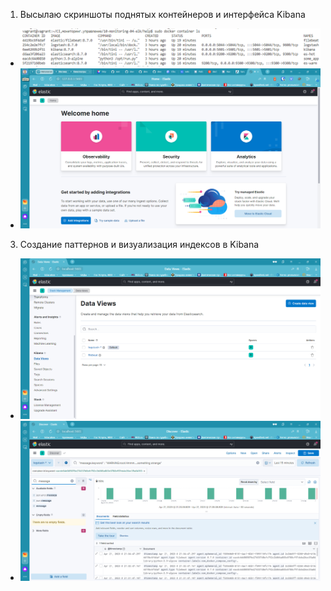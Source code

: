 1. Высылаю скриншоты поднятых контейнеров и интерфейса Kibana
 * ![Screen1](https://github.com/Atlipoka/devops_netology/blob/main/Monitoring/lecture3-task1-1.png)
 * ![Screen2](https://github.com/Atlipoka/devops_netology/blob/main/Monitoring/lecture3-task1-2.png)
3. Создание паттернов и визуализация индексов в Kibana
 * ![Screen3](https://github.com/Atlipoka/devops_netology/blob/main/Monitoring/lecture3-task2-1.png)
 * ![Screen4](https://github.com/Atlipoka/devops_netology/blob/main/Monitoring/lecture3-task2-2.png)
